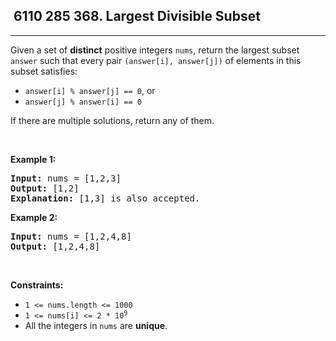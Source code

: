 <h2> 6110 285
368. Largest Divisible Subset</h2><hr><div><p>Given a set of <strong>distinct</strong> positive integers <code>nums</code>, return the largest subset <code>answer</code> such that every pair <code>(answer[i], answer[j])</code> of elements in this subset satisfies:</p>

<ul>
	<li><code>answer[i] % answer[j] == 0</code>, or</li>
	<li><code>answer[j] % answer[i] == 0</code></li>
</ul>

<p>If there are multiple solutions, return any of them.</p>

<p>&nbsp;</p>
<p><strong class="example">Example 1:</strong></p>

<pre><strong>Input:</strong> nums = [1,2,3]
<strong>Output:</strong> [1,2]
<strong>Explanation:</strong> [1,3] is also accepted.
</pre>

<p><strong class="example">Example 2:</strong></p>

<pre><strong>Input:</strong> nums = [1,2,4,8]
<strong>Output:</strong> [1,2,4,8]
</pre>

<p>&nbsp;</p>
<p><strong>Constraints:</strong></p>

<ul>
	<li><code>1 &lt;= nums.length &lt;= 1000</code></li>
	<li><code>1 &lt;= nums[i] &lt;= 2 * 10<sup>9</sup></code></li>
	<li>All the integers in <code>nums</code> are <strong>unique</strong>.</li>
</ul>
</div>